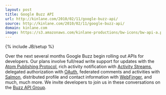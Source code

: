 ```yaml
---
layout: post
title: Google Buzz API
url: http://kinlane.com/2010/02/11/google-buzz-api/
source: http://kinlane.com/2010/02/11/google-buzz-api/
domain: kinlane.com
image: https://s3.amazonaws.com/kinlane-productions/bw-icons/bw-api-a.png
---
```

{% include JB/setup %}<p>
     Over the next several months Google Buzz begin rolling out APIs for developers. Our plans involve full/read write support for updates with the <a href="http://tools.ietf.org/html/rfc5023">Atom Publishing Protocol</a>, rich activity notification with <a href="http://activitystrea.ms/">Activity Streams</a>, delegated authorization with <a href="http://oauth.net/">OAuth</a>, federated comments and activities with <a href="http://www.salmon-protocol.org/">Salmon</a>, distributed profile and contact information with <a href="http://code.google.com/apis/buzz/faq/">WebFinger</a>, and much, much more. We invite developers to join us in these conversations on the <a href="http://groups.google.com/group/google-buzz-api">Buzz API Group</a>.
</p>